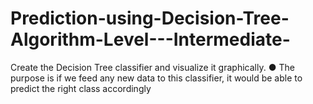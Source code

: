 # Prediction-using-Decision-Tree-Algorithm-Level---Intermediate-
Create the Decision Tree classifier and visualize it graphically. ● The purpose is if we feed any new data to this classifier, it would be able to predict the right class accordingly
